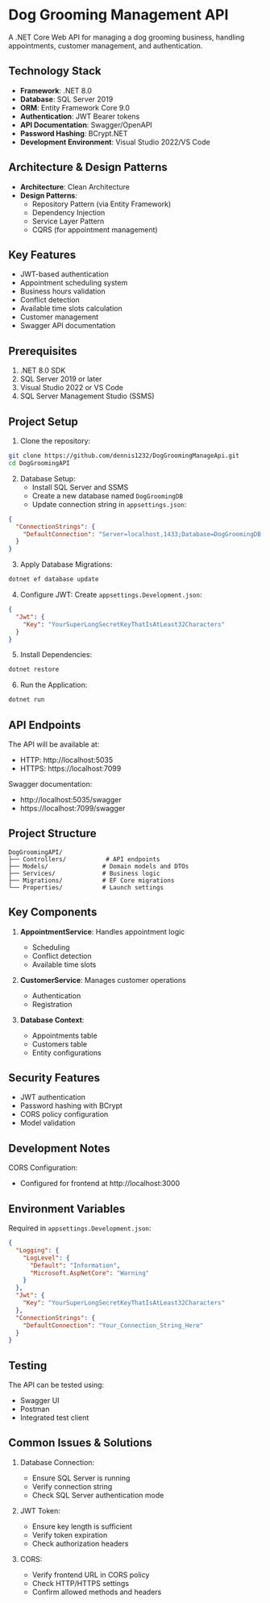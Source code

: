 # Dog Grooming Management API

A .NET Core Web API for managing a dog grooming business, handling appointments, customer management, and authentication.

## Technology Stack

- **Framework**: .NET 8.0
- **Database**: SQL Server 2019
- **ORM**: Entity Framework Core 9.0
- **Authentication**: JWT Bearer tokens
- **API Documentation**: Swagger/OpenAPI
- **Password Hashing**: BCrypt.NET
- **Development Environment**: Visual Studio 2022/VS Code

## Architecture & Design Patterns

- **Architecture**: Clean Architecture
- **Design Patterns**:
  - Repository Pattern (via Entity Framework)
  - Dependency Injection
  - Service Layer Pattern
  - CQRS (for appointment management)

## Key Features

- JWT-based authentication
- Appointment scheduling system
- Business hours validation
- Conflict detection
- Available time slots calculation
- Customer management
- Swagger API documentation

## Prerequisites

1. .NET 8.0 SDK
2. SQL Server 2019 or later
3. Visual Studio 2022 or VS Code
4. SQL Server Management Studio (SSMS)

## Project Setup

1. Clone the repository:

```bash
git clone https://github.com/dennis1232/DogGroomingManageApi.git
cd DogGroomingAPI
```

2. Database Setup:
   - Install SQL Server and SSMS
   - Create a new database named `DogGroomingDB`
   - Update connection string in `appsettings.json`:

```json
{
  "ConnectionStrings": {
    "DefaultConnection": "Server=localhost,1433;Database=DogGroomingDB;User Id=sa;Password=YourPassword123!;Encrypt=False;TrustServerCertificate=True;"
  }
}
```

3. Apply Database Migrations:

```bash
dotnet ef database update
```

4. Configure JWT:
   Create `appsettings.Development.json`:

```json
{
  "Jwt": {
    "Key": "YourSuperLongSecretKeyThatIsAtLeast32Characters"
  }
}
```

5. Install Dependencies:

```bash
dotnet restore
```

6. Run the Application:

```bash
dotnet run
```

## API Endpoints

The API will be available at:

- HTTP: http://localhost:5035
- HTTPS: https://localhost:7099

Swagger documentation:

- http://localhost:5035/swagger
- https://localhost:7099/swagger

## Project Structure

```
DogGroomingAPI/
├── Controllers/           # API endpoints
├── Models/               # Domain models and DTOs
├── Services/             # Business logic
├── Migrations/           # EF Core migrations
└── Properties/           # Launch settings
```

## Key Components

1. **AppointmentService**: Handles appointment logic

   - Scheduling
   - Conflict detection
   - Available time slots

2. **CustomerService**: Manages customer operations

   - Authentication
   - Registration

3. **Database Context**:
   - Appointments table
   - Customers table
   - Entity configurations

## Security Features

- JWT authentication
- Password hashing with BCrypt
- CORS policy configuration
- Model validation

## Development Notes

CORS Configuration:

- Configured for frontend at http://localhost:3000

## Environment Variables

Required in `appsettings.Development.json`:

```json
{
  "Logging": {
    "LogLevel": {
      "Default": "Information",
      "Microsoft.AspNetCore": "Warning"
    }
  },
  "Jwt": {
    "Key": "YourSuperLongSecretKeyThatIsAtLeast32Characters"
  },
  "ConnectionStrings": {
    "DefaultConnection": "Your_Connection_String_Here"
  }
}
```

## Testing

The API can be tested using:

- Swagger UI
- Postman
- Integrated test client

## Common Issues & Solutions

1. Database Connection:

   - Ensure SQL Server is running
   - Verify connection string
   - Check SQL Server authentication mode

2. JWT Token:

   - Ensure key length is sufficient
   - Verify token expiration
   - Check authorization headers

3. CORS:
   - Verify frontend URL in CORS policy
   - Check HTTP/HTTPS settings
   - Confirm allowed methods and headers
